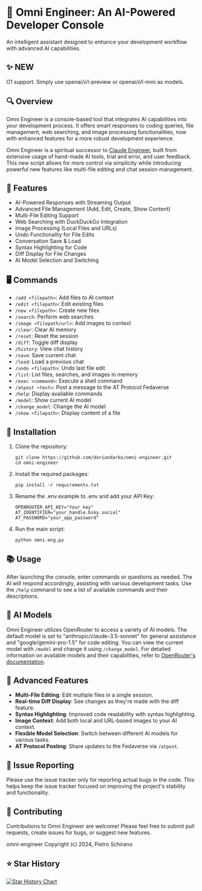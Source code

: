 # 🧠 Omni Engineer: An AI-Powered Developer Console

An intelligent assistant designed to enhance your development workflow with advanced AI capabilities.

## ✨ NEW
O1 support. Simply use 
openai/o1-preview or openai/o1-mini as models.

## 🔍 Overview

Omni Engineer is a console-based tool that integrates AI capabilities into your development process. It offers smart responses to coding queries, file management, web searching, and image processing functionalities, now with enhanced features for a more robust development experience.

Omni Engineer is a spiritual successor to [Claude Engineer](https://github.com/Doriandarko/claude-engineer), built from extensive usage of hand-made AI tools, trial and error, and user feedback. This new script allows for more control via simplicity while introducing powerful new features like multi-file editing and chat session management.

## 🌟 Features

- AI-Powered Responses with Streaming Output
- Advanced File Management (Add, Edit, Create, Show Content)
- Multi-File Editing Support
- Web Searching with DuckDuckGo Integration
- Image Processing (Local Files and URLs)
- Undo Functionality for File Edits
- Conversation Save & Load
- Syntax Highlighting for Code
- Diff Display for File Changes
- AI Model Selection and Switching

## 🖥️ Commands

- `/add <filepath>`: Add files to AI context
- `/edit <filepath>`: Edit existing files
- `/new <filepath>`: Create new files
- `/search`: Perform web searches
- `/image <filepath/url>`: Add images to context
- `/clear`: Clear AI memory
- `/reset`: Reset the session
- `/diff`: Toggle diff display
- `/history`: View chat history
- `/save`: Save current chat
- `/load`: Load a previous chat
- `/undo <filepath>`: Undo last file edit
- `/list`: List files, searches, and images in memory
- `/exec <command>`: Execute a shell command
- `/atpost <text>`: Post a message to the AT Protocol Fedaverse
- `/help`: Display available commands
- `/model`: Show current AI model
- `/change_model`: Change the AI model
- `/show <filepath>`: Display content of a file

## 🚀 Installation

1. Clone the repository:
   ```
   git clone https://github.com/doriandarko/omni-engineer.git
   cd omni-engineer
   ```
2. Install the required packages:
   ```
   pip install -r requirements.txt
   ```
3. Rename the .env.example to .env and add your API Key:
   ```
   OPENROUTER_API_KEY="Your key"
   AT_IDENTIFIER="your_handle.bsky.social"
   AT_PASSWORD="your_app_password"
   ```
4. Run the main script:
   ```
   python omni-eng.py
   ```

## 📚 Usage

After launching the console, enter commands or questions as needed. The AI will respond accordingly, assisting with various development tasks. Use the `/help` command to see a list of available commands and their descriptions.

## 🤖 AI Models

Omni Engineer utilizes OpenRouter to access a variety of AI models. The default model is set to "anthropic/claude-3.5-sonnet" for general assistance and "google/gemini-pro-1.5" for code editing. You can view the current model with `/model` and change it using `/change_model`. For detailed information on available models and their capabilities, refer to [OpenRouter's documentation](https://openrouter.ai/models).

## 🔧 Advanced Features

- **Multi-File Editing**: Edit multiple files in a single session.
- **Real-time Diff Display**: See changes as they're made with the diff feature.
- **Syntax Highlighting**: Improved code readability with syntax highlighting.
- **Image Context**: Add both local and URL-based images to your AI context.
- **Flexible Model Selection**: Switch between different AI models for various tasks.
- **AT Protocol Posting**: Share updates to the Fedaverse via `/atpost`.

## 🐛 Issue Reporting

Please use the issue tracker only for reporting actual bugs in the code. This helps keep the issue tracker focused on improving the project's stability and functionality.

## 🤝 Contributing

Contributions to Omni Engineer are welcome! Please feel free to submit pull requests, create issues for bugs, or suggest new features.

omni-engineer Copyright (c) 2024, Pietro Schirano

## ⭐️ Star History

[![Star History Chart](https://api.star-history.com/svg?repos=Doriandarko/omni-engineer&type=Date)](https://star-history.com/#Doriandarko/omni-engineer&Date)
